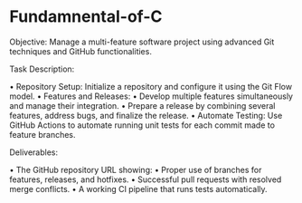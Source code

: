 # Fundamnental-of-C
Objective: Manage a multi-feature software project using advanced Git techniques and GitHub functionalities.

Task Description:

•    Repository Setup: Initialize a repository and configure it using the Git Flow model.
•    Features and Releases:
    •    Develop multiple features simultaneously and manage their integration.
    •    Prepare a release by combining several features, address bugs, and finalize the release.
•    Automate Testing: Use GitHub Actions to automate running unit tests for each commit made to feature branches.

Deliverables:

•    The GitHub repository URL showing:
    •    Proper use of branches for features, releases, and hotfixes.
    •    Successful pull requests with resolved merge conflicts.
    •    A working CI pipeline that runs tests automatically.
